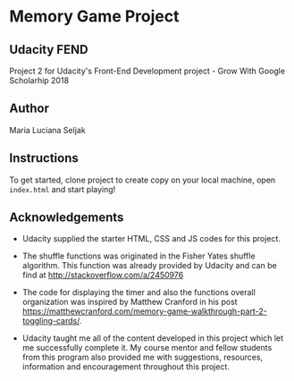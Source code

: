 # Memory Game Project

## Udacity FEND

Project 2 for Udacity's Front-End Development project - Grow With Google Scholarhip 2018


## Author
Maria Luciana Seljak

## Instructions

To get started, clone project to create copy on your local machine, open `index.html` and start playing!

## Acknowledgements

* Udacity supplied the starter HTML, CSS and JS codes for this project.

* The shuffle functions was originated in the Fisher Yates shuffle algorithm. This function was already provided by Udacity and can be find at http://stackoverflow.com/a/2450976

* The code for displaying the timer and also the functions overall organization was inspired by Matthew Cranford in his post https://matthewcranford.com/memory-game-walkthrough-part-2-toggling-cards/.

* Udacity taught me all of the content developed in this project which let me successfully complete it. My course mentor and fellow students from this program also provided me with suggestions, resources, information and encouragement throughout this project.
